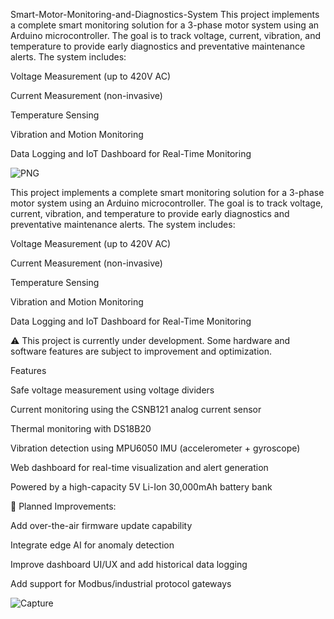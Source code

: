 Smart-Motor-Monitoring-and-Diagnostics-System
This project implements a complete smart monitoring solution for a 3-phase motor system using an Arduino microcontroller. The goal is to track voltage, current, vibration, and temperature to provide early diagnostics and preventative maintenance alerts. The system includes:

Voltage Measurement (up to 420V AC)

Current Measurement (non-invasive)

Temperature Sensing

Vibration and Motion Monitoring

Data Logging and IoT Dashboard for Real-Time Monitoring


![PNG](https://github.com/user-attachments/assets/76be1d0d-30d1-46dc-af1a-5a05d0f93156)

This project implements a complete smart monitoring solution for a 3-phase motor system using an Arduino microcontroller. The goal is to track voltage, current, vibration, and temperature to provide early diagnostics and preventative maintenance alerts. The system includes:

Voltage Measurement (up to 420V AC)

Current Measurement (non-invasive)

Temperature Sensing

Vibration and Motion Monitoring

Data Logging and IoT Dashboard for Real-Time Monitoring

⚠️ This project is currently under development. Some hardware and software features are subject to improvement and optimization.

Features

Safe voltage measurement using voltage dividers

Current monitoring using the CSNB121 analog current sensor

Thermal monitoring with DS18B20

Vibration detection using MPU6050 IMU (accelerometer + gyroscope)

Web dashboard for real-time visualization and alert generation

Powered by a high-capacity 5V Li-Ion 30,000mAh battery bank

🔧 Planned Improvements:

Add over-the-air firmware update capability

Integrate edge AI for anomaly detection

Improve dashboard UI/UX and add historical data logging

Add support for Modbus/industrial protocol gateways

![Capture](https://github.com/user-attachments/assets/a579f90a-67e4-44cd-bc88-188ae57c0fa9)

